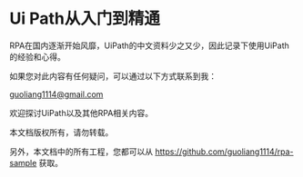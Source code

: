 # Ui Path从入门到精通

RPA在国内逐渐开始风靡，UiPath的中文资料少之又少，因此记录下使用UiPath的经验和心得。

如果您对此内容有任何疑问，可以通过以下方式联系到我：

guoliang1114@gmail.com

欢迎探讨UiPath以及其他RPA相关内容。

本文档版权所有，请勿转载。

另外，本文档中的所有工程，您都可以从 https://github.com/guoliang1114/rpa-sample  获取。

